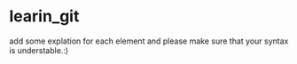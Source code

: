 # learin_git
add some explation for each element and please make sure that your syntax is understable.:)
